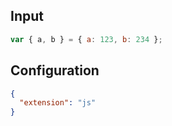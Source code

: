 
## Input
```javascript input
var { a, b } = { a: 123, b: 234 };
```

## Configuration
```json configuration
{
  "extension": "js"
}
```
